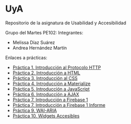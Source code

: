 # UyA
Repositorio de la asignatura de Usabilidad y Accesibilidad

Grupo del Martes PE102:
Integrantes:
- Melissa Díaz Suárez
- Andrea Hernández Martín



Enlaces a prácticas:
- [Práctica 1. Introducción al Protocolo HTTP](https://github.com/Zarlie/UyA/tree/master/Pr%C3%A1ctica%201)
- [Práctica 2. Introducción a HTML](https://github.com/Zarlie/UyA/tree/master/Pr%C3%A1ctica%202)
- [Práctica 3. Introducción al CSS](https://github.com/Zarlie/UyA/tree/master/Pr%C3%A1ctica%203%20-%20CSS)
- [Práctica 4. Introducción a Materialize](https://github.com/Zarlie/UyA/tree/master/Pr%C3%A1ctica%204%20-%20Materialize)
- [Práctica 5. Introducción a JavaScript](https://github.com/Zarlie/UyA/tree/master/Pr%C3%A1ctica%205%20-%20JavaScript)
- [Práctica 6. Introducción a AJAX](https://github.com/Zarlie/UyA/tree/master/Pr%C3%A1ctica%206%20-%20AJAX)
- [Práctica 7. Introducción a Firebase 1](https://github.com/Zarlie/UyA/tree/master/Pr%C3%A1ctica%207%20-%20Introducci%C3%B3n%20a%20Firebase%201)
- [Práctica 7. Introducción a Firebase 1 Informe](https://github.com/Zarlie/UyA/tree/master/Pr%C3%A1ctica%207%20-%20Intro%20Firebase%201%20Informe)
- [Práctica 9. WAI-ARIA](https://github.com/Zarlie/UyA/tree/master/Pr%C3%A1ctica%209%20-%20WAI-ARIA)
- [Práctica 10. Widgets Accesibles](https://github.com/Zarlie/UyA/tree/master/Pr%C3%A1ctica%2010%20-%20Widgets%20Accesibles)
